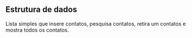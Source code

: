 ## Estrutura de dados

Lista simples que insere contatos, pesquisa contatos, retira um contatos e mostra todos os contatos.